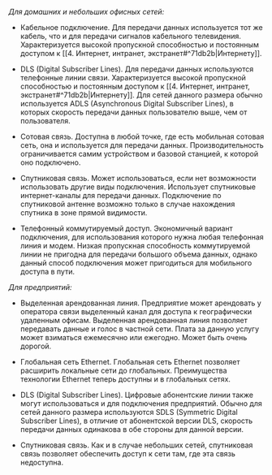 _Для домашних и небольших офисных сетей:_

- Кабельное подключение. Для передачи данных используется тот же кабель, что и для передачи сигналов кабельного телевидения. Характеризуется высокой пропускной способностью и постоянным доступом к [[4. Интернет, интранет, экстранет#^71db2b|Интернету]].

- DLS (Digital Subscriber Lines). Для передачи данных используются телефонные линии связи. Характеризуется высокой пропускной способностью и постоянным доступом к [[4. Интернет, интранет, экстранет#^71db2b|Интернету]]. Для сетей данного размера обычно используется ADLS (Asynchronous Digital Subscriber Lines), в которых скорость передачи данных пользователю выше, чем от пользователя.

- Сотовая связь. Доступна в любой точке, где есть мобильная сотовая сеть, она и используется для передачи данных. Производительность ограничивается самим устройством и базовой станцией, к которой оно подключено.

- Спутниковая связь. Может использоваться, если нет возможности использовать другие виды подключения. Использует спутниковые интернет-каналы для передачи данных. Подключение по спутниковой антенне возможно только в случае нахождения спутника в зоне прямой видимости.

- Телефонный коммутируемый доступ. Экономичный вариант подключения, для использования которого нужна любая телефонная линия и модем. Низкая пропускная способность коммутируемой линии не пригодна для передачи большого объема данных, однако данный способ подключения может пригодиться для мобильного доступа в пути.

_Для предприятий:_

- Выделенная арендованная линия. Предприятие может арендовать у оператора связи выделенный канал для доступа к географически удаленным офисам. Выделенная арендованная линия позволяет передавать данные и голос в частной сети. Плата за данную услугу может взиматься ежемесячно или ежегодно. Может быть очень дорогой.

- Глобальная сеть Ethernet. Глобальная сеть Ethernet позволяет расширить локальные сети до глобальных. Преимущества технологии Ethernet теперь доступны и в глобальных сетях.

- DLS (Digital Subscriber Lines). Цифровые абонентские линии также могут использоваться и для подключения предприятий. Обычно для сетей данного размера используются SDLS (Symmetric Digital Subscriber Lines), в отличие от абонентской версии DLS, скорость передачи данных одинакова в обе стороны для данной версии.

- Спутниковая связь. Как и в случае небольших сетей, спутниковая связь позволяет обеспечить доступ к сети там, где эта связь недоступна.